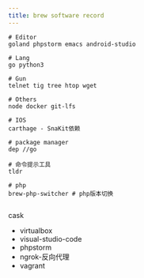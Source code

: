 ```yaml
---
title: brew software record
---
```



```
# Editor
goland phpstorm emacs android-studio 

# Lang
go python3

# Gun
telnet tig tree htop wget

# Others
node docker git-lfs

# IOS 
carthage - SnaKit依赖

# package manager
dep //go

# 命令提示工具
tldr

# php 
brew-php-switcher # php版本切换


```
cask

- virtualbox
- visual-studio-code
- phpstorm
- ngrok-反向代理
- vagrant

